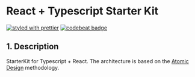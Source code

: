# React + Typescript Starter Kit

[![styled with prettier](https://img.shields.io/badge/styled_with-prettier-ff69b4.svg)](https://github.com/prettier/prettier)
[![codebeat badge](https://codebeat.co/badges/cabb40f5-a8c4-42dd-b4a5-72bbbeeefb64)](https://codebeat.co/projects/github-com-ghalex-arc-starter-kit-master)

## 1. Description

StarterKit for Typescript + React. The architecture is based on the [Atomic Design](http://bradfrost.com/blog/post/atomic-web-design/) methodology.